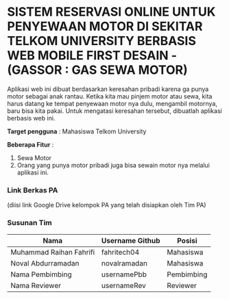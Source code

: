 # SISTEM RESERVASI ONLINE UNTUK PENYEWAAN MOTOR DI SEKITAR TELKOM UNIVERSITY BERBASIS WEB MOBILE FIRST DESAIN - (GASSOR : GAS SEWA MOTOR)

Aplikasi web ini dibuat berdasarkan keresahan pribadi karena ga punya motor sebagai anak rantau. Ketika kita mau pinjem motor atau sewa, kita harus datang ke tempat penyewaan motor nya dulu, mengambil motornya, baru bisa kita pakai. Untuk mengatasi keresahan tersebut, dibuatlah aplikasi berbasis web ini.

**Target pengguna** : Mahasiswa Telkom University

**Beberapa Fitur** :

1. Sewa Motor
2. Orang yang punya motor pribadi juga bisa sewain motor nya melalui aplikasi ini.

### Link Berkas PA

(diisi link Google Drive kelompok PA yang telah disiapkan oleh Tim PA)

### Susunan Tim

| Nama                    | Username Github | Posisi     |
| ----------------------- | --------------- | ---------- |
| Muhammad Raihan Fahrifi | fahritech04     | Mahasiswa  |
| Noval Abdurramadan      | novalramadan    | Mahasiswa  |
| Nama Pembimbing         | usernamePbb     | Pembimbing |
| Nama Reviewer           | usernameRev     | Reviewer   |
